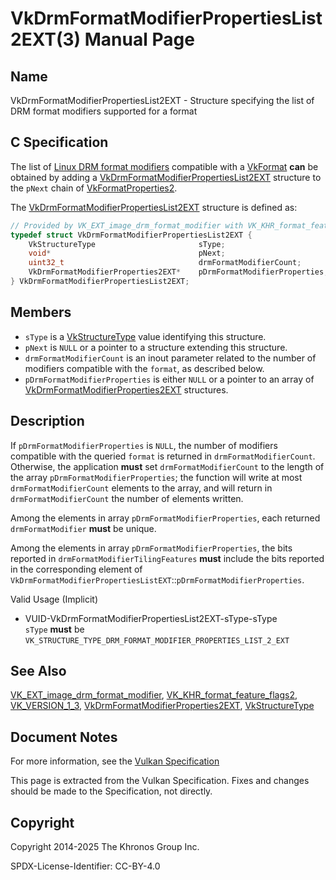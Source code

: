 # VkDrmFormatModifierPropertiesList2EXT(3) Manual Page

## Name

VkDrmFormatModifierPropertiesList2EXT - Structure specifying the list of DRM format modifiers supported for a format



## [](#_c_specification)C Specification

The list of [Linux DRM format modifiers](https://registry.khronos.org/vulkan/specs/latest/html/vkspec.html#glossary-drm-format-modifier) compatible with a [VkFormat](https://registry.khronos.org/vulkan/specs/latest/man/html/VkFormat.html) **can** be obtained by adding a [VkDrmFormatModifierPropertiesList2EXT](https://registry.khronos.org/vulkan/specs/latest/man/html/VkDrmFormatModifierPropertiesList2EXT.html) structure to the `pNext` chain of [VkFormatProperties2](https://registry.khronos.org/vulkan/specs/latest/man/html/VkFormatProperties2.html).

The [VkDrmFormatModifierPropertiesList2EXT](https://registry.khronos.org/vulkan/specs/latest/man/html/VkDrmFormatModifierPropertiesList2EXT.html) structure is defined as:

```c++
// Provided by VK_EXT_image_drm_format_modifier with VK_KHR_format_feature_flags2 or VK_VERSION_1_3
typedef struct VkDrmFormatModifierPropertiesList2EXT {
    VkStructureType                       sType;
    void*                                 pNext;
    uint32_t                              drmFormatModifierCount;
    VkDrmFormatModifierProperties2EXT*    pDrmFormatModifierProperties;
} VkDrmFormatModifierPropertiesList2EXT;
```

## [](#_members)Members

- `sType` is a [VkStructureType](https://registry.khronos.org/vulkan/specs/latest/man/html/VkStructureType.html) value identifying this structure.
- `pNext` is `NULL` or a pointer to a structure extending this structure.
- `drmFormatModifierCount` is an inout parameter related to the number of modifiers compatible with the `format`, as described below.
- `pDrmFormatModifierProperties` is either `NULL` or a pointer to an array of [VkDrmFormatModifierProperties2EXT](https://registry.khronos.org/vulkan/specs/latest/man/html/VkDrmFormatModifierProperties2EXT.html) structures.

## [](#_description)Description

If `pDrmFormatModifierProperties` is `NULL`, the number of modifiers compatible with the queried `format` is returned in `drmFormatModifierCount`. Otherwise, the application **must** set `drmFormatModifierCount` to the length of the array `pDrmFormatModifierProperties`; the function will write at most `drmFormatModifierCount` elements to the array, and will return in `drmFormatModifierCount` the number of elements written.

Among the elements in array `pDrmFormatModifierProperties`, each returned `drmFormatModifier` **must** be unique.

Among the elements in array `pDrmFormatModifierProperties`, the bits reported in `drmFormatModifierTilingFeatures` **must** include the bits reported in the corresponding element of `VkDrmFormatModifierPropertiesListEXT`::`pDrmFormatModifierProperties`.

Valid Usage (Implicit)

- [](#VUID-VkDrmFormatModifierPropertiesList2EXT-sType-sType)VUID-VkDrmFormatModifierPropertiesList2EXT-sType-sType  
  `sType` **must** be `VK_STRUCTURE_TYPE_DRM_FORMAT_MODIFIER_PROPERTIES_LIST_2_EXT`

## [](#_see_also)See Also

[VK\_EXT\_image\_drm\_format\_modifier](https://registry.khronos.org/vulkan/specs/latest/man/html/VK_EXT_image_drm_format_modifier.html), [VK\_KHR\_format\_feature\_flags2](https://registry.khronos.org/vulkan/specs/latest/man/html/VK_KHR_format_feature_flags2.html), [VK\_VERSION\_1\_3](https://registry.khronos.org/vulkan/specs/latest/man/html/VK_VERSION_1_3.html), [VkDrmFormatModifierProperties2EXT](https://registry.khronos.org/vulkan/specs/latest/man/html/VkDrmFormatModifierProperties2EXT.html), [VkStructureType](https://registry.khronos.org/vulkan/specs/latest/man/html/VkStructureType.html)

## [](#_document_notes)Document Notes

For more information, see the [Vulkan Specification](https://registry.khronos.org/vulkan/specs/latest/html/vkspec.html#VkDrmFormatModifierPropertiesList2EXT)

This page is extracted from the Vulkan Specification. Fixes and changes should be made to the Specification, not directly.

## [](#_copyright)Copyright

Copyright 2014-2025 The Khronos Group Inc.

SPDX-License-Identifier: CC-BY-4.0